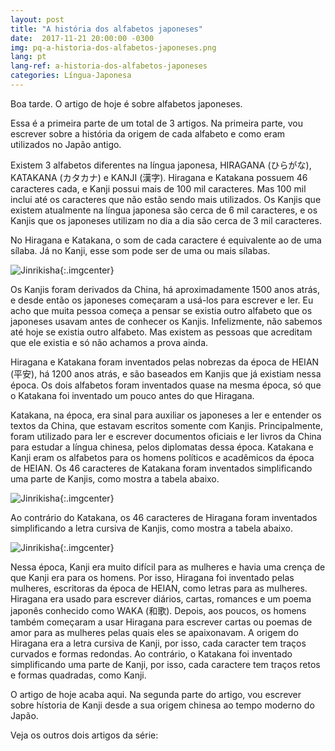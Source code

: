 ```yaml
---
layout: post
title: "A história dos alfabetos japoneses"
date:  2017-11-21 20:00:00 -0300
img: pq-a-historia-dos-alfabetos-japoneses.png
lang: pt
lang-ref: a-historia-dos-alfabetos-japoneses
categories: Língua-Japonesa
---
```


Boa tarde. O artigo de hoje é sobre alfabetos japoneses.

Essa é a primeira parte de um total de 3 artigos. Na primeira parte, vou escrever sobre a história da origem de cada alfabeto e como eram utilizados no Japão antigo.

Existem 3 alfabetos diferentes na língua japonesa, HIRAGANA (ひらがな), KATAKANA (カタカナ) e KANJI (漢字). Hiragana e Katakana possuem 46 caracteres cada, e Kanji possui mais de 100 mil caracteres. Mas 100 mil inclui até os caracteres que não estão sendo mais utilizados. Os Kanjis que existem atualmente na língua japonesa são cerca de 6 mil caracteres, e os Kanjis que os japoneses utilizam no dia a dia são cerca de 3 mil caracteres.

No Hiragana e Katakana, o som de cada caractere é equivalente ao de uma sílaba. Já no Kanji, esse som pode ser de uma ou mais sílabas.

![Jinrikisha]({{site.baseurl}}/images/a-historia-dos-alfabetos-japoneses-1.png){:.imgcenter}

Os Kanjis foram derivados da China, há aproximadamente 1500 anos atrás, e desde então os japoneses começaram a usá-los para escrever e ler. Eu acho que muita pessoa começa a pensar se existia outro alfabeto que os japoneses usavam antes de conhecer os Kanjis. Infelizmente, não sabemos até hoje se existia outro alfabeto. Mas existem as pessoas que acreditam que ele existia e só não achamos a prova ainda.

Hiragana e Katakana foram inventados pelas nobrezas da época de HEIAN (平安), há 1200 anos atrás, e são baseados em Kanjis que já existiam nessa época. Os dois alfabetos foram inventados quase na mesma época, só que o Katakana foi inventado um pouco antes do que Hiragana.

Katakana, na época, era sinal para auxiliar os japoneses a ler e entender os textos da China, que estavam escritos somente com Kanjis. Principalmente, foram utilizado para ler e escrever documentos oficiais e ler livros da China para estudar a língua chinesa, pelos diplomatas dessa época. Katakana e Kanji eram os alfabetos para os homens políticos e acadêmicos da época de HEIAN. Os 46 caracteres de Katakana foram inventados simplificando uma parte de Kanjis, como mostra a tabela abaixo.

![Jinrikisha]({{site.baseurl}}/images/a-historia-dos-alfabetos-japoneses-2.png){:.imgcenter}

Ao contrário do Katakana, os 46 caracteres de Hiragana foram inventados simplificando a letra cursiva de Kanjis, como mostra a tabela abaixo.

![Jinrikisha]({{site.baseurl}}/images/a-historia-dos-alfabetos-japoneses-3.png){:.imgcenter}

Nessa época, Kanji era muito difícil para as mulheres e havia uma crença de que Kanji era para os homens. Por isso, Hiragana foi inventado pelas mulheres, escritoras da época de HEIAN, como letras para as mulheres. Hiragana era usado para escrever diários, cartas, romances e um poema japonês conhecido como WAKA (和歌). Depois, aos poucos, os homens também começaram a usar Hiragana para escrever cartas ou poemas de amor para as mulheres pelas quais eles se apaixonavam. A origem do Hiragana era a letra cursiva de Kanji, por isso, cada caracter tem traços curvados e formas redondas. Ao contrário, o Katakana foi inventado simplificando uma parte de Kanji, por isso, cada caractere tem traços retos e formas quadradas, como Kanji.

O artigo de hoje acaba aqui. Na segunda parte do artigo, vou escrever sobre hístoria de Kanji desde a sua origem chinesa ao tempo moderno do Japão.

Veja os outros dois artigos da série:
